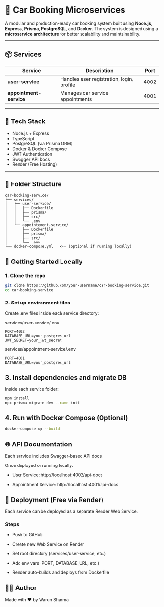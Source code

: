 # 🚗 Car Booking Microservices

A modular and production-ready car booking system built using **Node.js**, **Express**, **Prisma**, **PostgreSQL**, and **Docker**. The system is designed using a **microservice architecture** for better scalability and maintainability.

---

## 📦 Services

| Service            | Description                             | Port  |
|--------------------|-----------------------------------------|-------|
| **user-service**    | Handles user registration, login, profile | 4002 |
| **appointment-service** | Manages car service appointments          | 4001 |

---

## 🧱 Tech Stack

- Node.js + Express
- TypeScript
- PostgreSQL (via Prisma ORM)
- Docker & Docker Compose
- JWT Authentication
- Swagger API Docs
- Render (Free Hosting)
  
---

## 📁 Folder Structure

```
car-booking-service/
├── services/
│   ├── user-service/
│   │   ├── Dockerfile
│   │   ├── prisma/
│   │   ├── src/
│   │   └── .env
│   └── appointement-service/
│       ├── Dockerfile
│       ├── prisma/
│       ├── src/
│       └── .env
└── docker-compose.yml   <-- (optional if running locally)
```

## 🚀 Getting Started Locally

### 1. Clone the repo

```bash
git clone https://github.com/your-username/car-booking-service.git
cd car-booking-service
```

### 2. Set up environment files

Create .env files inside each service directory:

services/user-service/.env
```
PORT=4002
DATABASE_URL=your_postgres_url
JWT_SECRET=your_jwt_secret
```
services/appointment-service/.env
```
PORT=4001
DATABASE_URL=your_postgres_url
```

## 3. Install dependencies and migrate DB
Inside each service folder:

```bash
npm install
npx prisma migrate dev --name init
```

## 4. Run with Docker Compose (Optional)

```bash
docker-compose up --build
```

## 🌐 API Documentation
Each service includes Swagger-based API docs.

Once deployed or running locally:

- User Service: http://localhost:4002/api-docs

- Appointment Service: http://localhost:4001/api-docs

## 🚀 Deployment (Free via Render)
Each service can be deployed as a separate Render Web Service.

### Steps:

- Push to GitHub

- Create new Web Service on Render

- Set root directory (services/user-service, etc.)

- Add env vars (PORT, DATABASE_URL, etc.)

- Render auto-builds and deploys from Dockerfile

## 🧑‍💻 Author
Made with ❤️ by Warun Sharma